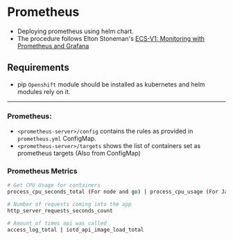 Prometheus 
=========

- Deploying prometheus using helm chart.
- The procedure follows Elton Stoneman's [ECS-V1: Monitoring with Prometheus and Grafana](https://youtu.be/JlescH2xFok)

Requirements
------------

- pip `Openshift` module should be installed as kubernetes and helm modules rely on it.

---

### Prometheus:
- `<prometheus-server>/config` contains the rules as provided in `prometheus.yml` ConfigMap.
- `<prometheus-server>/targets` shows the list of containers set as prometheus targets (Also from ConfigMap)

### Prometheus Metrics
```bash
# Get CPU Usage for containers
process_cpu_seconds_total (For node and go) | process_cpu_usage (For Java).

# Number of requests coming into the app 
http_server_requests_seconds_count

# Amount of times api was called 
access_log_total | iotd_api_image_load_total
```


